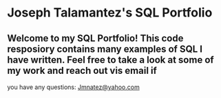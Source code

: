 # Joseph Talamantez's SQL Portfolio

## Welcome to my SQL Portfolio! This code resposiory contains many examples of SQL I have written. Feel free to take a look at some of my work and reach out vis email if
you have any questions:
Jmnatez@yahoo.com
